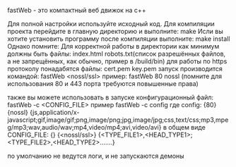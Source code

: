 fastWeb - это компактный веб движок на c++

Для полной настройки используйте исходный код. 
Для компиляции проекта перейдите в главную директорию и выполните: make
Исли вы хотите установить программу после компиляции выполните: make install
Однако помните: Для корректной работы в директории как минимум должны быть файлы:
		index.html
		robots.txt(список разрешённых файлов, а не запрещённых, как обычно, пример в /build/bin)
	для работы по https протоколу понадабятся файлы:
		cert.pem
		key.pem
запуск производится командой: fastWeb <PORT> <nossl/ssl>
пример: fastWeb 80 nossl (помните для использования 80 и 443 порта требуются повышенные права)

также вы можете использовать в запуске конфигурационный файл: fastWeb -c <CONFIG_FILE>
пример fastWeb -c config
		где config:
			{80}
			{nossl}
			{js,application/x-javascript;gif,image/gif;png,image/png;jpg,image/jpg;css,text/css;mp3,mpeg/mp3;wav,audio/wav;mp4,video/mp4;avi,video/avi}
	в общем виде CONFIG_FILE:
			{<PORT>}
			{<nossl/ssl>}
			{<TYPE_FILE1>,<HEAD_TYPE1>;<TYPE_FILE2>,<HEAD_TYPE2>.......}

по умолчанию не ведутся логи, и не запускаются демоны
